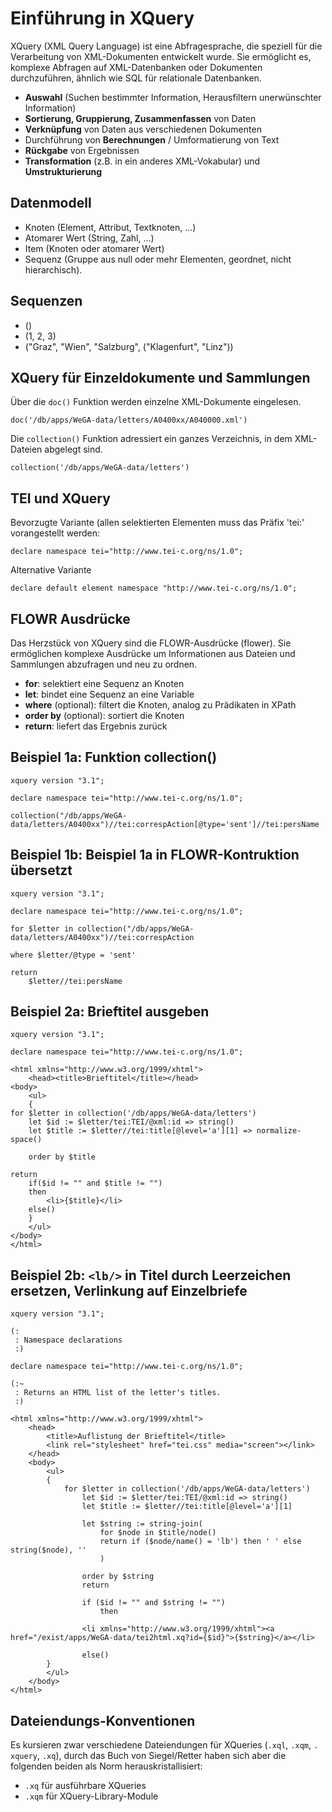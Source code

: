 # Einführung in XQuery
XQuery (XML Query Language) ist eine Abfragesprache, die speziell für die Verarbeitung von XML-Dokumenten entwickelt wurde. 
Sie ermöglicht es, komplexe Abfragen auf XML-Datenbanken oder Dokumenten durchzuführen, ähnlich wie SQL für relationale Datenbanken. 

- **Auswahl** (Suchen bestimmter Information, Herausfiltern 
unerwünschter Information)
- **Sortierung, Gruppierung, Zusammenfassen** von Daten
- **Verknüpfung** von Daten aus verschiedenen Dokumenten
- Durchführung von **Berechnungen** / Umformatierung von 
Text 
- **Rückgabe** von Ergebnissen
- **Transformation** (z.B. in ein anderes XML-Vokabular) und 
**Umstrukturierung**

## Datenmodell

 - Knoten (Element, Attribut, Textknoten, …)
 - Atomarer Wert (String, Zahl, …)
 - Item (Knoten oder atomarer Wert)
 - Sequenz (Gruppe aus null oder mehr Elementen, geordnet, nicht 
hierarchisch). 

## Sequenzen
 - ()
 - (1, 2, 3)
 - ("Graz", "Wien", "Salzburg", ("Klagenfurt", "Linz"))

## XQuery für Einzeldokumente und Sammlungen

Über die `doc()` Funktion werden einzelne XML-Dokumente eingelesen.

```xquery
doc('/db/apps/WeGA-data/letters/A0400xx/A040000.xml')
```

Die `collection()` Funktion adressiert ein ganzes Verzeichnis, in dem XML-Dateien abgelegt sind. 

```xquery
collection('/db/apps/WeGA-data/letters')
```

## TEI und XQuery

Bevorzugte Variante (allen selektierten Elementen muss das Präfix 'tei:' vorangestellt werden:

```xquery
declare namespace tei="http://www.tei-c.org/ns/1.0";
```

Alternative Variante

```xquery
declare default element namespace "http://www.tei-c.org/ns/1.0";
```

## FLOWR Ausdrücke 
Das Herzstück von XQuery sind die FLOWR-Ausdrücke (flower). Sie ermöglichen komplexe Ausdrücke um Informationen aus Dateien und Sammlungen abzufragen und neu zu ordnen. 

- **for**: selektiert eine Sequenz an Knoten
- **let**: bindet eine Sequenz an eine Variable
- **where** (optional): filtert die Knoten, analog zu Prädikaten in XPath
- **order by** (optional): sortiert die Knoten
- **return**: liefert das Ergebnis zurück

## Beispiel 1a: Funktion collection()

```xquery
xquery version "3.1";

declare namespace tei="http://www.tei-c.org/ns/1.0";

collection("/db/apps/WeGA-data/letters/A0400xx")//tei:correspAction[@type='sent']//tei:persName
```


## Beispiel 1b: Beispiel 1a in FLOWR-Kontruktion übersetzt

```xquery
xquery version "3.1";

declare namespace tei="http://www.tei-c.org/ns/1.0";

for $letter in collection("/db/apps/WeGA-data/letters/A0400xx")//tei:correspAction

where $letter/@type = 'sent'

return
    $letter//tei:persName
```

## Beispiel 2a: Brieftitel ausgeben

```xquery
xquery version "3.1";

declare namespace tei="http://www.tei-c.org/ns/1.0";

<html xmlns="http://www.w3.org/1999/xhtml">
    <head><title>Brieftitel</title></head>
<body>
    <ul>
    {
for $letter in collection('/db/apps/WeGA-data/letters')
    let $id := $letter/tei:TEI/@xml:id => string()
    let $title := $letter//tei:title[@level='a'][1] => normalize-space()
    
    order by $title
    
return 
    if($id != "" and $title != "")
    then
        <li>{$title}</li>
    else()    
    }
    </ul>
</body>
</html>
```

## Beispiel 2b: `<lb/>` in Titel durch Leerzeichen ersetzen, Verlinkung auf Einzelbriefe

```xquery
xquery version "3.1";

(:
 : Namespace declarations
 :)

declare namespace tei="http://www.tei-c.org/ns/1.0";

(:~
 : Returns an HTML list of the letter's titles.
 :)
 
<html xmlns="http://www.w3.org/1999/xhtml">
    <head>
        <title>Auflistung der Brieftitel</title>
        <link rel="stylesheet" href="tei.css" media="screen"></link>
    </head>
    <body>
        <ul>
        {
            for $letter in collection('/db/apps/WeGA-data/letters')
                let $id := $letter/tei:TEI/@xml:id => string()
                let $title := $letter//tei:title[@level='a'][1]
                
                let $string := string-join(
                    for $node in $title/node()
                    return if ($node/name() = 'lb') then ' ' else string($node), ''
                    )
                  
                order by $string
                return
                
                if ($id != "" and $string != "")
                    then
            
                <li xmlns="http://www.w3.org/1999/xhtml"><a href="/exist/apps/WeGA-data/tei2html.xq?id={$id}">{$string}</a></li>
                
                else()
        }
        </ul>
    </body>
</html>
``` 

## Dateiendungs-Konventionen

Es kursieren zwar verschiedene Dateiendungen für XQueries (`.xql`, `.xqm`, `.
xquery`, `.xq`), durch das Buch von Siegel/Retter haben sich aber die folgenden 
beiden als Norm herauskristallisiert:

* `.xq` für ausführbare XQueries
* `.xqm` für XQuery-Library-Module
